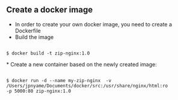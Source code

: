 ##  Create a docker image

* In order to create your own docker image, you need to create a Dockerfile
* Build the image
<section>
<pre><code>
$ docker build -t zip-nginx:1.0
</code></pre>
</section>
* Create a new container based on the newly created image:
<section>
<pre><code>
$ docker run -d --name my-zip-nginx  -v /Users/jpnyame/Documents/docker/src:/usr/share/nginx/html:ro
-p 5000:80 zip-nginx:1.0
</code></pre>
</section>
